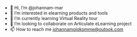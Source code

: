 - 👋 Hi, I’m @johannam-mar
- 👀 I’m interested in elearning products and tools
- 🌱 I’m currently learning Virtual Reality tour
- 💞️ I’m looking to collaborate on Articulate eLearning project
- 📫 How to reach me johannamolokomme@outook.com

<!---
johannam-mar/johannam-mar is a ✨ special ✨ repository because its `README.md` (this file) appears on your GitHub profile.
You can click the Preview link to take a look at your changes.
--->

